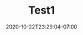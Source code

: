 ---
title: "Test1"
date: 2020-10-22T23:29:04-07:00
draft: true
Description: ""
Tags: []
Categories: []
---